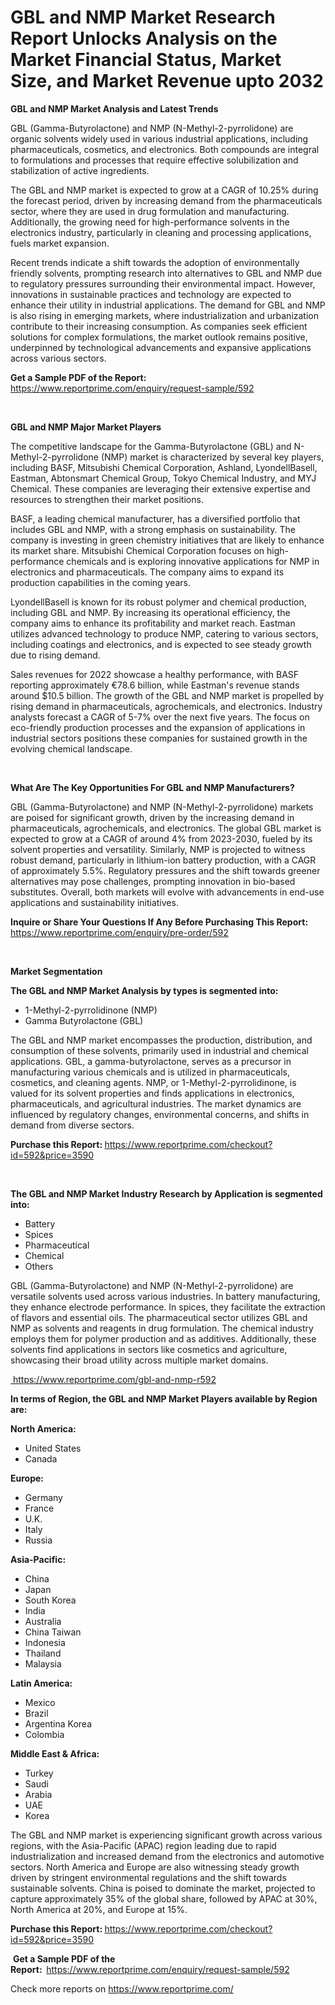 <p><h1>GBL and NMP Market Research Report Unlocks Analysis on the Market Financial Status, Market Size, and Market Revenue upto 2032</h1></p><p><strong>GBL and NMP Market Analysis and Latest Trends</strong></p>
<p><p>GBL (Gamma-Butyrolactone) and NMP (N-Methyl-2-pyrrolidone) are organic solvents widely used in various industrial applications, including pharmaceuticals, cosmetics, and electronics. Both compounds are integral to formulations and processes that require effective solubilization and stabilization of active ingredients.</p><p>The GBL and NMP market is expected to grow at a CAGR of 10.25% during the forecast period, driven by increasing demand from the pharmaceuticals sector, where they are used in drug formulation and manufacturing. Additionally, the growing need for high-performance solvents in the electronics industry, particularly in cleaning and processing applications, fuels market expansion. </p><p>Recent trends indicate a shift towards the adoption of environmentally friendly solvents, prompting research into alternatives to GBL and NMP due to regulatory pressures surrounding their environmental impact. However, innovations in sustainable practices and technology are expected to enhance their utility in industrial applications. The demand for GBL and NMP is also rising in emerging markets, where industrialization and urbanization contribute to their increasing consumption. As companies seek efficient solutions for complex formulations, the market outlook remains positive, underpinned by technological advancements and expansive applications across various sectors.</p></p>
<p><strong>Get a Sample PDF of the Report:&nbsp;</strong> <a href="https://www.reportprime.com/enquiry/request-sample/592?utm_campaign=2190&utm_medium=2&utm_source=Github&utm_content=ia&utm_term=18032025&utm_id=gbl-and-nmp">https://www.reportprime.com/enquiry/request-sample/592</a></p>
<p>&nbsp;</p>
<p><strong>GBL and NMP Major Market Players</strong></p>
<p><p>The competitive landscape for the Gamma-Butyrolactone (GBL) and N-Methyl-2-pyrrolidone (NMP) market is characterized by several key players, including BASF, Mitsubishi Chemical Corporation, Ashland, LyondellBasell, Eastman, Abtonsmart Chemical Group, Tokyo Chemical Industry, and MYJ Chemical. These companies are leveraging their extensive expertise and resources to strengthen their market positions.</p><p>BASF, a leading chemical manufacturer, has a diversified portfolio that includes GBL and NMP, with a strong emphasis on sustainability. The company is investing in green chemistry initiatives that are likely to enhance its market share. Mitsubishi Chemical Corporation focuses on high-performance chemicals and is exploring innovative applications for NMP in electronics and pharmaceuticals. The company aims to expand its production capabilities in the coming years.</p><p>LyondellBasell is known for its robust polymer and chemical production, including GBL and NMP. By increasing its operational efficiency, the company aims to enhance its profitability and market reach. Eastman utilizes advanced technology to produce NMP, catering to various sectors, including coatings and electronics, and is expected to see steady growth due to rising demand.</p><p>Sales revenues for 2022 showcase a healthy performance, with BASF reporting approximately €78.6 billion, while Eastman's revenue stands around $10.5 billion. The growth of the GBL and NMP market is propelled by rising demand in pharmaceuticals, agrochemicals, and electronics. Industry analysts forecast a CAGR of 5-7% over the next five years. The focus on eco-friendly production processes and the expansion of applications in industrial sectors positions these companies for sustained growth in the evolving chemical landscape.</p></p>
<p>&nbsp;</p>
<p><strong>What Are The Key Opportunities For GBL and NMP Manufacturers?</strong></p>
<p><p>GBL (Gamma-Butyrolactone) and NMP (N-Methyl-2-pyrrolidone) markets are poised for significant growth, driven by the increasing demand in pharmaceuticals, agrochemicals, and electronics. The global GBL market is expected to grow at a CAGR of around 4% from 2023-2030, fueled by its solvent properties and versatility. Similarly, NMP is projected to witness robust demand, particularly in lithium-ion battery production, with a CAGR of approximately 5.5%. Regulatory pressures and the shift towards greener alternatives may pose challenges, prompting innovation in bio-based substitutes. Overall, both markets will evolve with advancements in end-use applications and sustainability initiatives.</p></p>
<p><strong>Inquire or Share Your Questions If Any Before Purchasing This Report:</strong> <a href="https://www.reportprime.com/enquiry/pre-order/592?utm_campaign=2190&utm_medium=2&utm_source=Github&utm_content=ia&utm_term=18032025&utm_id=gbl-and-nmp">https://www.reportprime.com/enquiry/pre-order/592</a></p>
<p>&nbsp;</p>
<p><strong>Market Segmentation</strong></p>
<p><strong>The GBL and NMP Market Analysis by types is segmented into:</strong></p>
<p><ul><li>1-Methyl-2-pyrrolidinone (NMP)</li><li>Gamma Butyrolactone (GBL)</li></ul></p>
<p><p>The GBL and NMP market encompasses the production, distribution, and consumption of these solvents, primarily used in industrial and chemical applications. GBL, a gamma-butyrolactone, serves as a precursor in manufacturing various chemicals and is utilized in pharmaceuticals, cosmetics, and cleaning agents. NMP, or 1-Methyl-2-pyrrolidinone, is valued for its solvent properties and finds applications in electronics, pharmaceuticals, and agricultural industries. The market dynamics are influenced by regulatory changes, environmental concerns, and shifts in demand from diverse sectors.</p></p>
<p><strong>Purchase this Report:&nbsp;</strong><a href="https://www.reportprime.com/checkout?id=592&price=3590&utm_campaign=2190&utm_medium=2&utm_source=Github&utm_content=ia&utm_term=18032025&utm_id=gbl-and-nmp">https://www.reportprime.com/checkout?id=592&price=3590</a></p>
<p>&nbsp;</p>
<p><strong>The GBL and NMP Market Industry Research by Application is segmented into:</strong></p>
<p><ul><li>Battery</li><li>Spices</li><li>Pharmaceutical</li><li>Chemical</li><li>Others</li></ul></p>
<p><p>GBL (Gamma-Butyrolactone) and NMP (N-Methyl-2-pyrrolidone) are versatile solvents used across various industries. In battery manufacturing, they enhance electrode performance. In spices, they facilitate the extraction of flavors and essential oils. The pharmaceutical sector utilizes GBL and NMP as solvents and reagents in drug formulation. The chemical industry employs them for polymer production and as additives. Additionally, these solvents find applications in sectors like cosmetics and agriculture, showcasing their broad utility across multiple market domains.</p></p>
<p><a href="https://www.reportprime.com/gbl-and-nmp-r592?utm_campaign=2190&utm_medium=2&utm_source=Github&utm_content=ia&utm_term=18032025&utm_id=gbl-and-nmp">&nbsp;https://www.reportprime.com/gbl-and-nmp-r592</a></p>
<p><strong>In terms of Region, the GBL and NMP Market Players available by Region are:</strong></p>
<p>
    <p> <strong> North America: </strong>
        <ul>
            <li>United States</li>
            <li>Canada</li>
        </ul>
        </p> 
    <p> <strong> Europe: </strong>
        <ul>
            <li>Germany</li>
            <li>France</li>
            <li>U.K.</li>
            <li>Italy</li>
            <li>Russia</li>
        </ul>
        </p> 
    <p> <strong> Asia-Pacific: </strong>
        <ul>
            <li>China</li>
            <li>Japan</li>
            <li>South Korea</li>
            <li>India</li>
            <li>Australia</li>
            <li>China Taiwan</li>
            <li>Indonesia</li>
            <li>Thailand</li>
            <li>Malaysia</li>
        </ul>
        </p> 
    <p> <strong> Latin America: </strong>
        <ul>
            <li>Mexico</li>
            <li>Brazil</li>
            <li>Argentina Korea</li>
            <li>Colombia</li>
        </ul>
        </p> 
    <p> <strong> Middle East & Africa: </strong>
        <ul>
            <li>Turkey</li>
            <li>Saudi</li>
            <li>Arabia</li>
            <li>UAE</li>
            <li>Korea</li>
        </ul>
    </p>
    </p>
<p><p>The GBL and NMP market is experiencing significant growth across various regions, with the Asia-Pacific (APAC) region leading due to rapid industrialization and increased demand from the electronics and automotive sectors. North America and Europe are also witnessing steady growth driven by stringent environmental regulations and the shift towards sustainable solvents. China is poised to dominate the market, projected to capture approximately 35% of the global share, followed by APAC at 30%, North America at 20%, and Europe at 15%.</p></p>
<p><strong>Purchase this Report: </strong><a href="https://www.reportprime.com/checkout?id=592&price=3590&utm_campaign=2190&utm_medium=2&utm_source=Github&utm_content=ia&utm_term=18032025&utm_id=gbl-and-nmp">https://www.reportprime.com/checkout?id=592&price=3590</a></p>
<p>&nbsp;<strong>Get a Sample PDF of the Report:&nbsp;&nbsp;</strong><a href="https://www.reportprime.com/enquiry/request-sample/592?utm_campaign=2190&utm_medium=2&utm_source=Github&utm_content=ia&utm_term=18032025&utm_id=gbl-and-nmp">https://www.reportprime.com/enquiry/request-sample/592</a></p>
<p><strong></strong></p>
<p>Check more reports on <a href="https://www.reportprime.com/?utm_campaign=2190&utm_medium=2&utm_source=Github&utm_content=ia&utm_term=18032025&utm_id=gbl-and-nmp">https://www.reportprime.com/</a></p>